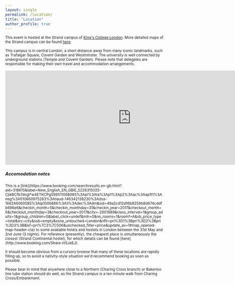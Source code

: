 ```yaml
---
layout: single
permalink: /location/
title: "Location"
author_profile: true
---
```


<sub> This event is hosted at the Strand campus of [King's College London](http://www.kcl.ac.uk/index.aspx). More detailed maps of the Strand campus can be found [here](http://www.kcl.ac.uk/study/campus/strand.aspx). <br /> <br />   This campus is in central London, a short distance away from many iconic landmarks, such as Trafalgar Square, Covent Garden and Westminster. The university is well connected by underground stations (Temple and Covent Garden). Please note that delegates are responsible for making their own travel and accommodation arrangements. </sub>
<iframe src="https://www.google.com/maps/embed?pb=!1m18!1m12!1m3!1d4966.348649476292!2d-0.11610223631648298!3d51.5100177330077!2m3!1f0!2f0!3f0!3m2!1i1024!2i768!4f13.1!3m3!1m2!1s0x0%3A0xb0643efb7ed0928d!2sKing&#39;s+College+London!5e0!3m2!1sen!2suk!4v1490125021549" width="800" height="300" frameborder="0" style="border:0" allowfullscreen></iframe>



<h5>Accomodation notes</h5>
<sub> This is a [link](https://www.booking.com/searchresults.en-gb.html?aid=318615&label=New_English_EN_GBIE_5226315025-CjikBCfb7dsgl*w4ETKCPgS99511068985%3Apl%3Ata%3Ap1%3Ap2%3Aac%3Aap1t1%3Aneg%3Afi10660975283%3Atiaud-146342138230%3Adsa-166246060585%3Alp1006886%3Ali%3Adec%3Adm&sid=49a2cd12d16b8259b8d674cddfb696e6&checkin_month=5&checkin_monthday=31&checkin_year=2017&checkout_month=6&checkout_monthday=3&checkout_year=2017&city=-2601889&class_interval=1&group_adults=1&group_children=0&label_click=undef&mih=0&no_rooms=1&room1=A&sb_price_type=total&src=city&ssb=empty&ssne_untouched=London&nflt=pri%3D1%3Bpri%3D2%3Bpri%3D3%3B&lsf=pri%7C3%7C506&unchecked_filter=price&update_av=1#map_opened-map-header-cta) to some available hotels and hostels in London between the 31st May and 2nd June (3 nights). For reference (presently), the cheapest place is simultaneously the closest (Strand Continental hostel), for which details can be found [here](http://www.booking.com/Share-HSJeEJ). </sub> <br />

<sub>It should become obvious from a cursory browse that many of these locations are rapidly filling up, so to avoid a nativity-style situation we'd recommend booking as soon as possible.</sub> <br />

<sub>Please bear in mind that anywhere close to a Northern (Charing Cross branch) or Bakerloo line tube station should do well, as the Strand campus is a ten minute walk from Charing Cross/Embankment. </sub>
